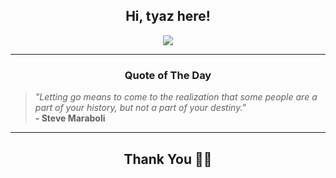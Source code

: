 <h2 align="center"> Hi, tyaz here!</h2>

<p align="center">
<a href="https://github.com/tyazx" alt="github streak"><img src="https://dvst-streak.herokuapp.com/?user=tyazx&theme=tokyonight&fire=DD472C"></a>
</p>

<hr>
<h3 align="center">Quote of The Day</h3>
<p align="center">
<blockquote>
<i>"Letting go means to come to the realization that some people are a part of your history, but not a part of your destiny."</i>
<br>
<b>- Steve Maraboli</b>
</blockquote>
</p>


<hr>
<h2 align="center">Thank You 🙏🏼</h2>
